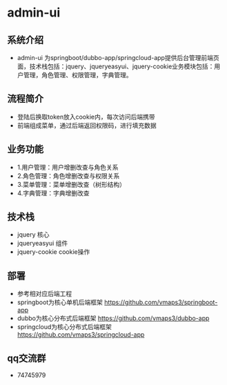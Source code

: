 # admin-ui

## 系统介绍

- admin-ui 为springboot/dubbo-app/springcloud-app提供后台管理前端页面，技术栈包括：jquery、jqueryeasyui、jquery-cookie业务模块包括：用户管理，角色管理、权限管理，字典管理。

## 流程简介
- 登陆后换取token放入cookie内，每次访问后端携带
- 前端组成菜单，通过后端返回权限码，进行填充数据

## 业务功能

- 1.用户管理：用户增删改查与角色关系
- 2.角色管理：角色增删改查与权限关系
- 3.菜单管理：菜单增删改查（树形结构）
- 4.字典管理：字典增删改查

## 技术栈

- jquery 核心 
- jqueryeasyui 组件
- jquery-cookie cookie操作

## 部署

- 参考相对应后端工程
- springboot为核心单机后端框架 https://github.com/vmaps3/springboot-app
- dubbo为核心分布式后端框架 https://github.com/vmaps3/dubbo-app
- springcloud为核心分布式后端框架 https://github.com/vmaps3/springcloud-app

## qq交流群

- 74745979
